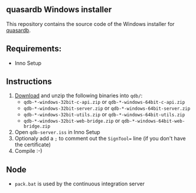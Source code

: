 quasardb Windows installer
--------------------------

This repository contains the source code of the Windows installer for [quasardb](https://www.quasardb.net/).

## Requirements:

* Inno Setup

## Instructions

1. [Download](https://www.quasardb.net/-Get-) and unzip the following binaries into `qdb/`:
   * `qdb-*-windows-32bit-c-api.zip` or `qdb-*-windows-64bit-c-api.zip`
   * `qdb-*-windows-32bit-server.zip` or `qdb-*-windows-64bit-server.zip`
   * `qdb-*-windows-32bit-utils.zip` or `qdb-*-windows-64bit-utils.zip`
   * `qdb-*-windows-32bit-web-bridge.zip` or `qdb-*-windows-64bit-web-bridge.zip`
1. Open `qdb-server.iss` in Inno Setup
1. Optionaly add a `;` to comment out the `SignTool=` line (if you don't have the certificate)
1. Compile :-)

## Node

* `pack.bat` is used by the continuous integration server
